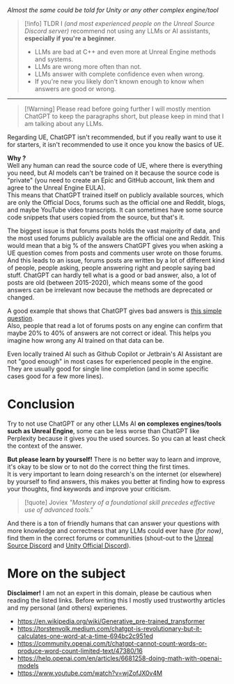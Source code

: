 *Almost the same could be told for Unity or any other complex engine/tool*

> [!info] TLDR
> I *(and most experienced people on the Unreal Source Discord server)* recommend not using any LLMs or AI assistants, **especially if you're a beginner**.
> - LLMs are bad at C++ and even more at Unreal Engine methods and systems.
> - LLMs are wrong more often than not.
> - LLMs answer with complete confidence even when wrong.
> - If you're new you likely don't known enough to know when answers are good or wrong.

---

> [!Warning] Please read before going further
> I will mostly mention ChatGPT to keep the paragraphs short, but please keep in mind that I am talking about any LLMs.

Regarding UE, ChatGPT isn't recommended, but if you really want to use it for starters, it isn't recommended to use it once you know the basics of UE.

**Why ?**<br>
Well any human can read the source code of UE, where there is everything you need, but AI models can't be trained on it because the source code is "private" (you need to create an Epic and GitHub account, link them and agree to the Unreal Engine EULA).<br>
This means that ChatGPT trained itself on publicly available sources, which are only the Official Docs, forums such as the official one and Reddit, blogs, and maybe YouTube video transcripts.
It can sometimes have some source code snippets that users copied from the source, but that's it.

The biggest issue is that forums posts holds the vast majority of data, and the most used forums publicly available are the official one and Reddit. This would mean that a big % of the answers ChatGPT gives you when asking a UE question comes from posts and comments user wrote on those forums.<br>
And this leads to an issue, forums posts are written by a lot of different kind of people, people asking, people answering right and people saying bad stuff. ChatGPT can hardly tell what is a good or bad answer, also, a lot of posts are old (between 2015-2020), which means some of the good answers can be irrelevant now because the methods are deprecated or changed.

A good example that shows that ChatGPT gives bad answers is [this simple question](https://chatgpt.com/share/6735c149-4e30-8000-8b07-8c836247955a).<br>
Also, people that read a lot of forums posts on any engine can confirm that maybe 20% to 40% of answers are not correct or ideal. This helps you imagine how wrong any AI trained on that data can be.

Even locally trained AI such as Github Copilot or Jetbrain's AI Assistant are not "good enough" in most cases for experienced people in the engine. They are usually good for single line completion (and in some specific cases good for a few more lines).

# Conclusion
Try to not use ChatGPT or any other LLMs AI **on complexes engines/tools such as Unreal Engine**, some can be less worse than ChatGPT like Perplexity because it gives you the used sources. So you can at least check the context of the answer.

**But please learn by yourself!** There is no better way to learn and improve, it's okay to be slow or to not do the correct thing the first times.<br>
It is very important to learn doing research's on the internet (or elsewhere) by yourself to find answers, this makes you better at finding how to express your thoughts, find keywords and improve your criticism.

> [!quote] Joviex
> *"Mastery of a foundational skill precedes effective use of advanced tools."*

And there is a ton of friendly humans that can answer your questions with more knowledge and correctness that any LLMs could ever have *(for now)*, find them in the correct forums or communities (shout-out to the [Unreal Source Discord](https://discord.gg/unrealsource) and [Unity Official Discord](https://discord.gg/unity)).

# More on the subject
**Disclaimer!**
I am not an expert in this domain, please be cautious when reading the listed links. Before writing this I mostly used trustworthy articles and my personal (and others) experienes.
- https://en.wikipedia.org/wiki/Generative_pre-trained_transformer
- https://torstenvolk.medium.com/chatgpt-is-revolutionary-but-it-calculates-one-word-at-a-time-694bc2c951ed
- https://community.openai.com/t/chatgpt-cannot-count-words-or-produce-word-count-limited-text/47380/16
- https://help.openai.com/en/articles/6681258-doing-math-with-openai-models
- https://www.youtube.com/watch?v=wjZofJX0v4M



